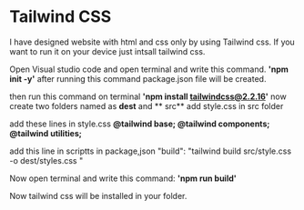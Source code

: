 # Tailwind CSS
I have designed website with html and css only by using Tailwind css. 
If you want to run it on your device just intsall tailwind css.

Open Visual studio code and open terminal and write this command.
**'npm init -y'**
after running this command package.json file will be created.

then run this command on terminal
**'npm install tailwindcss@2.2.16'**
now create two folders named as **dest** and ** src**
add style.css in src folder

add these lines in style.css
**@tailwind base;
@tailwind components;
@tailwind utilities;**

add this line in scriptts in package,json
 "build": "tailwind build src/style.css -o dest/styles.css "

Now open terminal and write this command:
**'npm run build'**

Now tailwind css will be installed in your folder.

